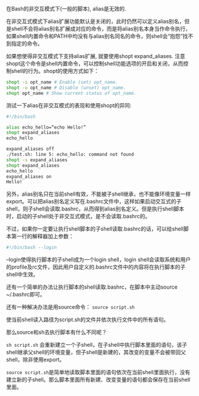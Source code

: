 在Bash的非交互模式下(一般的脚本), alias是无效的.


在非交互式模式下alias扩展功能默认是关闭的，此时仍然可以定义alias别名，但是shell不会将alias别名扩展成对应的命令，而是将alias别名本身当作命令执行，如果shell内置命令和PATH中均没有与alias别名同名的命令，则shell会“抱怨”找不到指定的命令。

如果想使得非交互模式下支持alias扩展, 就要使用shopt expand_aliases. 注意shopt这个命令是shell内置命令，可以控制shell功能选项的开启和关闭，从而控制shell的行为。shopt的使用方式如下：
```bash
shopt -s opt_name # Enable (set) opt_name.
shopt -u opt_name # Disable (unset) opt_name.
shopt opt_name # Show current status of opt_name.
```
测试一下alias在非交互模式的表现和使用shopt的异同:
```bash
#!/bin/bash

alias echo_hello=“echo Hello!”
shopt expand_aliases
echo_hello
```
```bash
expand_aliases off
./test.sh: line 5: echo_hello: command not found
shopt -s expand_aliases
shopt expand_aliases
echo_hello
expand_aliases on
Hello!
```
另外，alias别名只在当前shell有效，不能被子shell继承，也不能像环境变量一样export。可以把alias别名定义写在.bashrc文件中，这样如果启动交互式的子shell，则子shell会读取.bashrc，从而得到alias别名定义。但是执行shell脚本时，启动的子shell处于非交互式模式，是不会读取.bashrc的。

不过，如果你一定要让执行shell脚本的子shell读取.bashrc的话，可以给shell脚本第一行的解释器加上参数：
```bash
#!/bin/bash --login
```
–login使得执行脚本的子shell成为一个login shell，login shell会读取系统和用户的profile及rc文件，因此用户自定义的.bashrc文件中的内容将在执行脚本的子shell中生效。

还有一个简单的办法让执行脚本的shell读取.bashrc，在脚本中主动source ~/.bashrc即可。

还有一种解决办法是用source命令：
`source script.sh`

使当前shell读入路径为script.sh的文件并依次执行文件中的所有语句。

那么source和sh去执行脚本有什么不同呢？

`sh script.sh` 会重新建立一个子shell，在子shell中执行脚本里面的语句，该子shell继承父shell的环境变量，但子shell是新建的，其改变的变量不会被带回父shell，除非使用export。

`source script.sh`是简单地读取脚本里面的语句依次在当前shell里面执行，没有建立新的子shell。那么脚本里面所有新建、改变变量的语句都会保存在当前shell里面。
